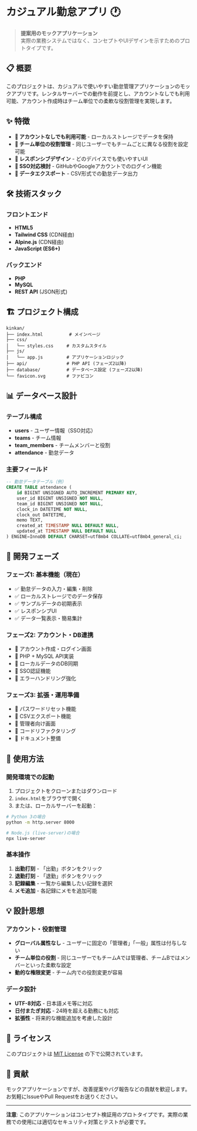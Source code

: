 # カジュアル勤怠アプリ 🕐

> **提案用のモックアプリケーション**  
> 実際の業務システムではなく、コンセプトやUIデザインを示すためのプロトタイプです。

## 📋 概要

このプロジェクトは、カジュアルで使いやすい勤怠管理アプリケーションのモックアプリです。レンタルサーバーでの動作を前提とし、アカウントなしでも利用可能、アカウント作成時はチーム単位での柔軟な役割管理を実現します。

## ✨ 特徴

- **🚀 アカウントなしでも利用可能** - ローカルストレージでデータを保持
- **👥 チーム単位の役割管理** - 同じユーザーでもチームごとに異なる役割を設定可能
- **📱 レスポンシブデザイン** - どのデバイスでも使いやすいUI
- **🔐 SSO対応検討** - GitHubやGoogleアカウントでのログイン機能
- **💾 データエクスポート** - CSV形式での勤怠データ出力

## 🛠️ 技術スタック

### フロントエンド

- **HTML5**
- **Tailwind CSS** (CDN経由)
- **Alpine.js** (CDN経由)
- **JavaScript (ES6+)**

### バックエンド

- **PHP**
- **MySQL**
- **REST API** (JSON形式)

## 🏗️ プロジェクト構成

```text
kinkan/
├── index.html          # メインページ
├── css/
│   └── styles.css     # カスタムスタイル
├── js/
│   └── app.js         # アプリケーションロジック
├── api/               # PHP API (フェーズ2以降)
├── database/          # データベース設定 (フェーズ2以降)
└── favicon.svg        # ファビコン
```

## 📊 データベース設計

### テーブル構成

- **users** - ユーザー情報（SSO対応）
- **teams** - チーム情報
- **team_members** - チームメンバーと役割
- **attendance** - 勤怠データ

### 主要フィールド

```sql
-- 勤怠データテーブル（例）
CREATE TABLE attendance (
    id BIGINT UNSIGNED AUTO_INCREMENT PRIMARY KEY,
    user_id BIGINT UNSIGNED NOT NULL,
    team_id BIGINT UNSIGNED NOT NULL,
    clock_in DATETIME NOT NULL,
    clock_out DATETIME,
    memo TEXT,
    created_at TIMESTAMP NULL DEFAULT NULL,
    updated_at TIMESTAMP NULL DEFAULT NULL
) ENGINE=InnoDB DEFAULT CHARSET=utf8mb4 COLLATE=utf8mb4_general_ci;
```

## 🚀 開発フェーズ

### フェーズ1: 基本機能（現在）

- ✅ 勤怠データの入力・編集・削除
- ✅ ローカルストレージでのデータ保存
- ✅ サンプルデータの初期表示
- ✅ レスポンシブUI
- ✅ データ一覧表示・簡易集計

### フェーズ2: アカウント・DB連携

- 🔲 アカウント作成・ログイン画面
- 🔲 PHP + MySQL API実装
- 🔲 ローカルデータのDB同期
- 🔲 SSO認証機能
- 🔲 エラーハンドリング強化

### フェーズ3: 拡張・運用準備

- 🔲 パスワードリセット機能
- 🔲 CSVエクスポート機能
- 🔲 管理者向け画面
- 🔲 コードリファクタリング
- 🔲 ドキュメント整備

## 🎯 使用方法

### 開発環境での起動

1. プロジェクトをクローンまたはダウンロード
2. `index.html`をブラウザで開く
3. または、ローカルサーバーを起動：

```bash
# Python 3の場合
python -m http.server 8000

# Node.js (live-server)の場合
npx live-server
```

### 基本操作

1. **出勤打刻** - 「出勤」ボタンをクリック
2. **退勤打刻** - 「退勤」ボタンをクリック
3. **記録編集** - 一覧から編集したい記録を選択
4. **メモ追加** - 各記録にメモを追加可能

## 💡 設計思想

### アカウント・役割管理

- **グローバル属性なし** - ユーザーに固定の「管理者」「一般」属性は付与しない
- **チーム単位の役割** - 同じユーザーでもチームAでは管理者、チームBではメンバーといった柔軟な設定
- **動的な権限変更** - チーム内での役割変更が容易

### データ設計

- **UTF-8対応** - 日本語メモ等に対応
- **日付またぎ対応** - 24時を超える勤務にも対応
- **拡張性** - 将来的な機能追加を考慮した設計

## 📝 ライセンス

このプロジェクトは [MIT License](LICENSE) の下で公開されています。

## 🤝 貢献

モックアプリケーションですが、改善提案やバグ報告などの貢献を歓迎します。お気軽にIssueやPull Requestをお送りください。

---

**注意**: このアプリケーションはコンセプト検証用のプロトタイプです。実際の業務での使用には適切なセキュリティ対策とテストが必要です。
